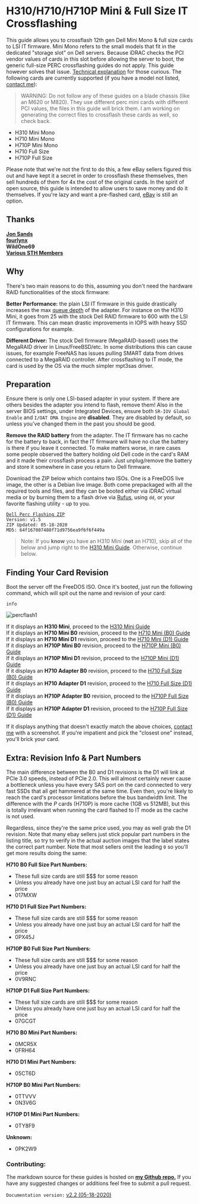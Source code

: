 # H310/H710/H710P Mini & Full Size IT Crossflashing  
This guide allows you to crossflash 12th gen Dell Mini Mono & full size cards to LSI IT firmware. Mini Mono refers to the small models that fit in the dedicated "storage slot" on Dell servers. Because iDRAC checks the PCI vendor values of cards in this slot before allowing the server to boot, the generic full-size PERC crossflashing guides do not apply. This guide however solves that issue. [Technical explanation](https://github.com/marcan/lsirec/issues/1#issuecomment-574971959) for those curious. The following cards are currently supported (if you have a model not listed, [contact me](mailto:jon@fohdeesha.com?subject=PERC-Unknown)):

>WARNING: Do not follow any of these guides on a blade chassis (like an M620 or M820). They use different perc mini cards with different PCI values, the files in this guide will brick them. I am working on generating the correct files to crossflash these cards as well, so check back.  

* H310 Mini Mono
* H710 Mini Mono
* H710P Mini Mono
* H710 Full Size
* H710P Full Size

Please note that we're not the first to do this, a few eBay sellers figured this out and have kept it a secret in order to crossflash these themselves, then sell hundreds of them for 4x the cost of the original cards. In the spirit of open source, this guide is intended to allow users to save money and do it themselves. If you're lazy and want a pre-flashed card, [eBay](https://www.ebay.com/sch/theartofserver/m.html) is still an option.

## Thanks
[**Jon Sands**](http://fohdeesha.com/)  
[**fourlynx**](mailto:fourlynx@phoxden.net)  
**WildOne69**  
[**Various STH Members**](https://forums.servethehome.com/index.php?threads/perc-h710-mini-to-it-mode.25448/page-3)  
## Why

There's two main reasons to do this, assuming you don't need the hardware RAID functionalities of the stock firmware:  

**Better Performance:** the plain LSI IT firmware in this guide drastically increases the max [queue depth](https://www.settlersoman.com/what-is-storage-queue-depth-qd-and-why-is-it-so-important/) of the adapter. For instance on the H310 Mini, it goes from 25 with the stock Dell RAID firmware to 600 with the LSI IT firmware. This can mean drastic improvements in IOPS with heavy SSD configurations for example.

**Different Driver:** The stock Dell firmware (MegaRAID-based) uses the MegaRAID driver in Linux/FreeBSD/etc. In some distributions this can cause issues, for example FreeNAS has issues pulling SMART data from drives connected to a MegaRAID controller. After crossflashing to IT mode, the card is used by the OS via the much simpler mpt3sas driver.

## Preparation
Ensure there is only one LSI-based adapter in your system. If there are others besides the adapter you intend to flash, remove them! Also in the server BIOS settings, under Integrated Devices, ensure both `SR-IOV Global Enable` and `I/OAT DMA Engine` are **disabled**. They are disabled by default, so unless you've changed them in the past you should be good.  

**Remove the RAID battery** from the adapter. The IT firmware has no cache for the battery to back, in fact the IT firmware will have no clue the battery is there if you leave it connected. To make matters worse, in rare cases some people observed the battery holding old Dell code in the card's RAM and it made their crossflash process a pain. Just unplug/remove the battery and store it somewhere in case you return to Dell firmware.

Download the ZIP below which contains two ISOs. One is a FreeDOS live image, the other is a Debian live image. Both come prepackaged with all the required tools and files, and they can be booted either via iDRAC virtual media or by burning them to a flash drive via [Rufus](https://rufus.ie/), using `dd`, or your favorite flashing utility - up to you.  

[```Dell Perc Flashing ZIP```](https://fohdeesha.com/data/other/perc/perc-crossflash-v1.5.zip)  
```Version: v1.5```  
```ZIP Updated: 05-18-2020```  
```MD5: 64f167007480f71d9756ea9f6f6f449a```   

>Note: If you **know** you have an H310 Mini (**not** an H710), skip all of the below and jump right to the [H310 Mini Guide](https://fohdeesha.com/docs/H310/). Otherwise, continue below.  

## Finding Your Card Revision

Boot the server off the FreeDOS ISO. Once it's booted, just run the following command, which will spit out the name and revision of your card:
```
info
```
![percflash1](https://fohdeesha.com/data/other/perc/percinfo.png)

If it displays an **H310 Mini**, proceed to the [H310 Mini Guide](https://fohdeesha.com/docs/H310/)  
If it displays an **H710 Mini B0** revision, proceed to the [H710 Mini (B0) Guide](https://fohdeesha.com/docs/H710-B0/)  
If it displays an **H710 Mini D1** revision, proceed to the [H710 Mini (D1) Guide](https://fohdeesha.com/docs/H710-D1/)  
If it displays an **H710P Mini B0** revision, proceed to the [H710P Mini (B0) Guide](https://fohdeesha.com/docs/H710P-B0/)  
If it displays an **H710P Mini D1** revision, proceed to the [H710P Mini (D1) Guide](https://fohdeesha.com/docs/H710P-D1/)  
If it displays an **H710 Adapter B0** revision, proceed to the [H710 Full Size (B0) Guide](https://fohdeesha.com/docs/H710-B0-full/)  
If it displays an **H710 Adapter D1** revision, proceed to the [H710 Full Size (D1) Guide](https://fohdeesha.com/docs/H710-D1-full/)  
If it displays an **H710P Adapter B0** revision, proceed to the [H710P Full Size (B0) Guide](https://fohdeesha.com/docs/H710P-B0-full/)  
If it displays an **H710P Adapter D1** revision, proceed to the [H710P Full Size (D1) Guide](https://fohdeesha.com/docs/H710P-D1-full/)  

If it displays anything that doesn't exactly match the above choices, [contact me](mailto:jon@fohdeesha.com?subject=PERC-Unknown) with a screenshot. If you're impatient and pick the "closest one" instead, you'll brick your card.

## Extra: Revision Info & Part Numbers
The main difference between the B0 and D1 revisions is the D1 will link at PCIe 3.0 speeds, instead of PCIe 2.0. This will almost certainly never cause a bottleneck unless you have every SAS port on the card connected to very fast SSDs that all get hammered at the same time. Even then, you're likely to reach the card's processor limitations before the bus bandwidth limit. The difference with the *P* cards (H710P) is more cache (1GB vs 512MB), but this is totally irrelevant when running the card flashed to IT mode as the cache is not used.

Regardless, since they're the same price used, you may as well grab the D1 revision. Note that many ebay sellers just stick popular part numbers in the listing title, so try to verify in the actual auction images that the label states the correct part number. Note that most sellers omit the leading `0` so you'll get more results doing the same:

**H710 B0 Full Size Part Numbers:**  
- These full size cards are still $$$ for some reason  
- Unless you already have one just buy an actual LSI card for half the price  
- 017MXW  

**H710 D1 Full Size Part Numbers:**  
- These full size cards are still $$$ for some reason  
- Unless you already have one just buy an actual LSI card for half the price  
- 0PX45J  

**H710P B0 Full Size Part Numbers:**  
- These full size cards are still $$$ for some reason  
- Unless you already have one just buy an actual LSI card for half the price  
- 0V9RNC  

**H710P D1 Full Size Part Numbers:**  
- These full size cards are still $$$ for some reason  
- Unless you already have one just buy an actual LSI card for half the price  
- 07GCGT

**H710 B0 Mini Part Numbers:**  
- 0MCR5X  
- 0FRH64  

**H710 D1 Mini Part Numbers:**    
- 05CT6D  

**H710P B0 Mini Part Numbers:**  
- 0TTVVV  
- 0N3V6G  

**H710P D1 Mini Part Numbers:**  
- 0TY8F9  

**Unknown:**  
- 0PK2W9  

### Contributing:
The markdown source for these guides is hosted on [**my Github repo.**](https://github.com/Fohdeesha/lab-docu) If you have any suggested changes or additions feel free to submit a pull request.  

```Documentation version:``` [ v2.2 (05-18-2020)](https://github.com/Fohdeesha/lab-docu/commits/master) 